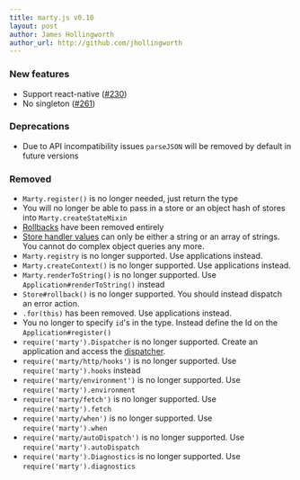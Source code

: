 ```yaml
---
title: marty.js v0.10
layout: post
author: James Hollingworth
author_url: http://github.com/jhollingworth
---
```


### New features

- Support react-native ([#230](https://github.com/martyjs/marty/issues/230))
- No singleton ([#261](https://github.com/martyjs/marty/issues/261))

### Deprecations

- Due to API incompatibility issues  `parseJSON` will be removed by default in future versions

### Removed

- `Marty.register()` is no longer needed, just return the type
- You will no longer be able to pass in a store or an object hash of stores into `Marty.createStateMixin`
- [Rollbacks](http://martyjs.org/v/0.9.0/api/stores/index.html#rollback) have been removed entirely
- [Store handler values](http://martyjs.org/api/stores/#handlers) can only be either a string or an array of strings. You cannot do complex object queries any more.
- `Marty.registry` is no longer supported. Use applications instead.
- `Marty.createContext()` is no longer supported. Use applications instead.
- `Marty.renderToString()` is no longer supported. Use `Application#renderToString()` instead
- `Store#rollback()` is no longer supported. You should instead dispatch an error action.
- `.for(this)` has been removed. Use applications instead.
- You no longer to specify `id`'s in the type. Instead define the Id on the `Application#register()`
- `require('marty').Dispatcher` is no longer supported. Create an application and access the [dispatcher](http://martyjs.org/api/application/index.html#dispatcher).
- `require('marty/http/hooks')` is no longer supported. Use `require('marty').hooks` instead
- `require('marty/environment')` is no longer supported. Use `require('marty').environment`
- `require('marty/fetch')` is no longer supported. Use `require('marty').fetch`
- `require('marty/when')` is no longer supported. Use `require('marty').when`
- `require('marty/autoDispatch')` is no longer supported. Use `require('marty').autoDispatch`
- `require('marty').Diagnostics` is no longer supported. Use `require('marty').diagnostics`